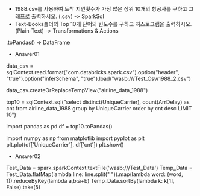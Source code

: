 * 1988.csv를 사용하여 도착 지연횟수가 가장 많은 상위 10개의 항공사를 구하고 그래프로 출력하시오.
  (.csv) -> SparkSql
* Text-Books폴더의 Top 10개 단어의 빈도수를 구하고 히스토그램을 출력하시오.(Plain-Text)
  -> Transformations & Actions

.toPandas() => DataFrame



* Answer01

data_csv = sqlContext.read.format("com.databricks.spark.csv").option("header", "true").option("inferSchema", "true").load("wasb:///Test_Csv/1988_2.csv")

data_csv.createOrReplaceTempView("airline_data_1988")

top10 = sqlContext.sql("select distinct(UniqueCarrier), count(ArrDelay) as cnt from airline_data_1988 group by UniqueCarrier order by cnt desc LIMIT 10")

import pandas as pd
df = top10.toPandas()

import numpy as np 
from matplotlib import pyplot as plt
plt.plot(df['UniqueCarrier'], df['cnt']) 
plt.show()




* Answer02

Test_Data = spark.sparkContext.textFile('wasb:///Test_Data')
Temp_Data = Test_Data.flatMap(lambda line: line.split(" ")).map(lambda word: (word, 1)).reduceByKey(lambda a,b:a+b)
Temp_Data.sortBy(lambda k: k[1], False).take(5)